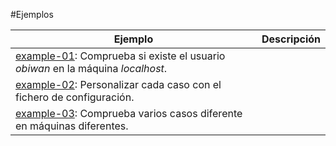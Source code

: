 
#Ejemplos


|Ejemplo  | Descripción |
|-------- |------------ |
|[example-01](example-01.md): Comprueba si existe el usuario *obiwan* en la máquina *localhost*.
|[example-02](example-02.md): Personalizar cada caso con el fichero de configuración.
|[example-03](example-03.md): Comprueba varios casos diferente en máquinas diferentes.

